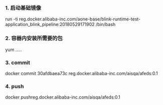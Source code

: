 
### 1. 启动基础镜像
run -ti reg.docker.alibaba-inc.com/aone-base/blink-runtime-test-application_blink_pipeline:20180529171902  /bin/bash

### 2. 容器内安装所需要的包
yum .....

### 3. commit
docker commit 30afdbaea73c  reg.docker.alibaba-inc.com/aisqa/afeds:0.1

### 4. push
docker pushreg.docker.alibaba-inc.com/aisqa/afeds:0.1

